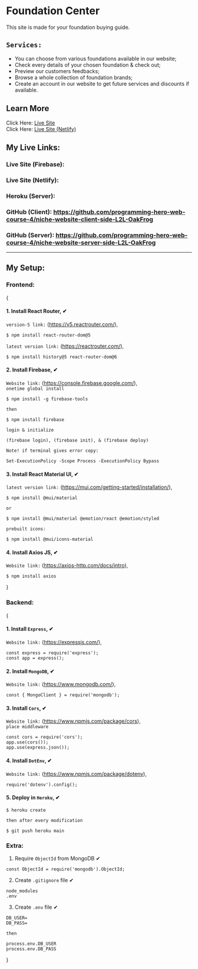# Foundation Center

This site is made for your foundation buying guide.

## `Services:`

<ul>
<li>You can choose from various foundations available in our website;</li>
<li>Check every details of your chosen foundation & check out;</li>
<li>Preview our customers feedbacks;</li>
<li>Browse a whole collection of foundation brands;</li>
<li>Create an account in our website to get future services and discounts if available.</li>
</ul>

## Learn More

Click Here: [Live Site]( "Firebase")
<br />
Click Here: [Live Site (Netlify)]()

## My Live Links:

### Live Site (Firebase): 

### Live Site (Netlify): 

### Heroku (Server): 

### GitHub (Client): https://github.com/programming-hero-web-course-4/niche-website-client-side-L2L-OakFrog

### GitHub (Server): https://github.com/programming-hero-web-course-4/niche-website-server-side-L2L-OakFrog

---

## My Setup:

### Frontend:
{

#### 1. Install React Router, ✔
`version-5 link:` (https://v5.reactrouter.com/),<br /> 
```
$ npm install react-router-dom@5
```
`latest version link:` (https://reactrouter.com/), <br /> 
```
$ npm install history@5 react-router-dom@6
```

#### 2. Install Firebase, ✔
`Website link:` (https://console.firebase.google.com/),<br />
`onetime global install` 
```
$ npm install -g firebase-tools
```
`then`
```
$ npm install firebase
```
`login & initialize`
```
(firebase login), (firebase init), & (firebase deploy)
```
`Note! if terminal gives error copy:` 
```
Set-ExecutionPolicy -Scope Process -ExecutionPolicy Bypass 
```

#### 3. Install React Material UI, ✔
`latest version link:` (https://mui.com/getting-started/installation/),<br /> 
```
$ npm install @mui/material
```
`or`
```
$ npm install @mui/material @emotion/react @emotion/styled
```
`prebuilt icons:` 
```
$ npm install @mui/icons-material
```

#### 4. Install Axios JS, ✔
`Website link:` (https://axios-http.com/docs/intro),<br />
```
$ npm install axios
```

}

### Backend:
{

#### 1. Install `Express`, ✔
`Website link:` (https://expressjs.com/),<br />
```
const express = require('express');
const app = express();
```

#### 2. Install `MongoDB`, ✔
`Website link:` (https://www.mongodb.com/),<br />
```
const { MongoClient } = require('mongodb');
```

#### 3. Install `Cors`, ✔
`Website link:` (https://www.npmjs.com/package/cors),<br />
`place middleware`
```
const cors = require('cors');
app.use(cors());
app.use(express.json());
```

#### 4. Install `DotEnv`, ✔
`Website link:` (https://www.npmjs.com/package/dotenv),<br />
```
require('dotenv').config();
```

#### 5. Deploy in `Heroku`, ✔
```
$ heroku create
```
`then after every modification`
```
$ git push heroku main
```

### Extra:
1. Require `ObjectId` from MongoDB ✔
```
const ObjectId = require('mongodb').ObjectId;
```

2. Create `.gitignore` file ✔ <br />
```
node_modules
.env
```

3. Create `.env` file ✔ <br />
```
DB_USER=
DB_PASS=
```
`then`
```
process.env.DB_USER
process.env.DB_PASS
```

}